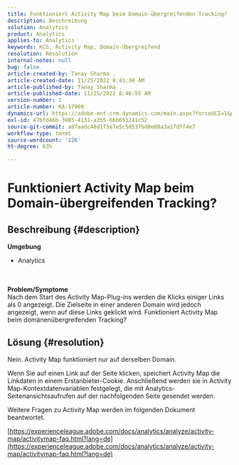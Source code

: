 ```yaml
---
title: Funktioniert Activity Map beim Domain-übergreifenden Tracking?
description: Beschreibung
solution: Analytics
product: Analytics
applies-to: Analytics
keywords: KCS, Activity Map, Domain-Übergreifend
resolution: Resolution
internal-notes: null
bug: false
article-created-by: Tanay Sharma .
article-created-date: 11/25/2022 8:41:30 AM
article-published-by: Tanay Sharma .
article-published-date: 11/25/2022 8:46:55 AM
version-number: 2
article-number: KA-17909
dynamics-url: https://adobe-ent.crm.dynamics.com/main.aspx?forceUCI=1&pagetype=entityrecord&etn=knowledgearticle&id=fc907bf3-9c6c-ed11-9561-6045bd006e5a
exl-id: 47bfd46b-3085-4131-a355-6bb651241c52
source-git-commit: a87aadc46d1f5e7e5c5d537bd0e88a3a17dff4e7
workflow-type: tm+mt
source-wordcount: '126'
ht-degree: 63%

---
```


# Funktioniert Activity Map beim Domain-übergreifenden Tracking?

## Beschreibung {#description}

<b>Umgebung</b>
- Analytics

<br> <br><b>Problem/Symptome</b><br>Nach dem Start des Activity Map-Plug-ins werden die Klicks einiger Links als 0 angezeigt. Die Zielseite in einer anderen Domain wird jedoch angezeigt, wenn auf diese Links geklickt wird. Funktioniert Activity Map beim domänenübergreifenden Tracking?<br>

## Lösung {#resolution}


Nein. Activity Map funktioniert nur auf derselben Domain.

Wenn Sie auf einen Link auf der Seite klicken, speichert Activity Map die Linkdaten in einem Erstanbieter-Cookie. Anschließend werden sie in Activity Map-Kontextdatenvariablen festgelegt, die mit Analytics-Seitenansichtsaufrufen auf der nachfolgenden Seite gesendet werden.

Weitere Fragen zu Activity Map werden im folgenden Dokument beantwortet.

[https://experienceleague.adobe.com/docs/analytics/analyze/activity-map/activitymap-faq.html?lang=de](https://experienceleague.adobe.com/docs/analytics/analyze/activity-map/activitymap-faq.html?lang=de)
